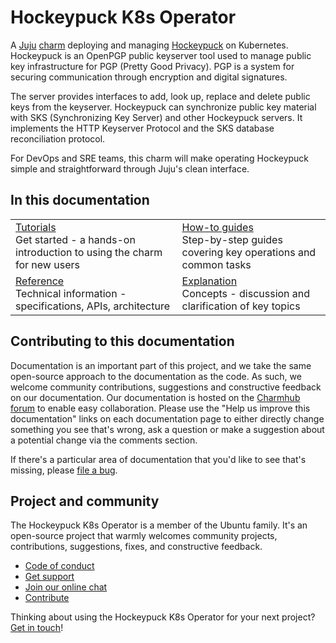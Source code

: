 # Hockeypuck K8s Operator

A [Juju](https://juju.is/) [charm](https://juju.is/docs/olm/charmed-operators) deploying and managing [Hockeypuck](https://hockeypuck.io/) on Kubernetes. Hockeypuck is an OpenPGP public keyserver tool used to manage public key infrastructure for PGP (Pretty Good Privacy). PGP is a system for securing communication through encryption and digital signatures.

The server provides interfaces to add, look up, replace and delete public keys from the keyserver. Hockeypuck can synchronize public key material with SKS (Synchronizing Key Server) and other Hockeypuck servers. It implements the HTTP Keyserver Protocol and the SKS database reconciliation protocol.

For DevOps and SRE teams, this charm will make operating Hockeypuck simple and straightforward through Juju's clean interface.

## In this documentation

| | |
|--|--|
|  [Tutorials](https://charmhub.io/hockeypuck-k8s/docs/tutorial-getting-started)</br>  Get started - a hands-on introduction to using the charm for new users </br> |  [How-to guides](https://charmhub.io/hockeypuck-k8s/docs/how-to-contribute) </br> Step-by-step guides covering key operations and common tasks |
| [Reference](https://charmhub.io/hockeypuck-k8s/docs/reference-actions) </br> Technical information - specifications, APIs, architecture | [Explanation](https://charmhub.io/hockeypuck-k8s/docs/explanation-architecture) </br> Concepts - discussion and clarification of key topics  |

## Contributing to this documentation

Documentation is an important part of this project, and we take the same open-source approach to the documentation as 
the code. As such, we welcome community contributions, suggestions and constructive feedback on our documentation. 
Our documentation is hosted on the [Charmhub forum](https://discourse.charmhub.io/) 
to enable easy collaboration. Please use the "Help us improve this documentation" links on each documentation page to 
either directly change something you see that's wrong, ask a question or make a suggestion about a potential change via 
the comments section.

If there's a particular area of documentation that you'd like to see that's missing, please 
[file a bug](https://github.com/canonical/hockeypuck-k8s-operator/issues).

## Project and community

The Hockeypuck K8s Operator is a member of the Ubuntu family. It's an open-source project that warmly welcomes community 
projects, contributions, suggestions, fixes, and constructive feedback.

- [Code of conduct](https://ubuntu.com/community/code-of-conduct)
- [Get support](https://discourse.charmhub.io/)
- [Join our online chat](https://matrix.to/#/#charmhub-charmdev:ubuntu.com)
- [Contribute](https://github.com/canonical/hockeypuck-k8s-operator/blob/main/CONTRIBUTING.md)

Thinking about using the Hockeypuck K8s Operator for your next project? 
[Get in touch](https://matrix.to/#/#charmhub-charmdev:ubuntu.com)!
